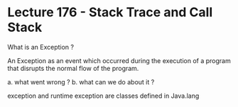# Lecture 176 - Stack Trace and Call Stack

What is an Exception ?

An Exception as an event which occurred during the execution of a program that disrupts the normal flow of the program.

a. what went wrong ?
b. what can we do about it ?

exception and runtime exception are classes defined in Java.lang